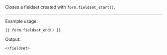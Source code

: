 Closes a fieldset created with `form.fieldset_start()`.

----

Example usage:

	{{ form.fieldset_end() }}

Output:

	</fieldset>
